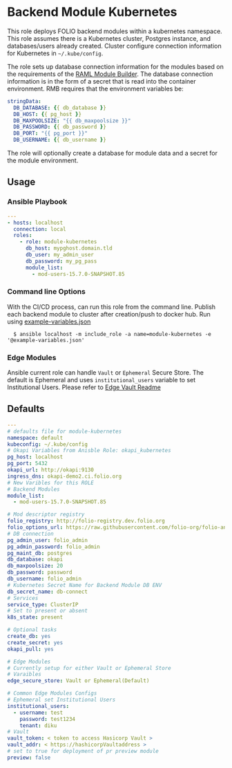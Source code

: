 # Backend Module Kubernetes
This role deploys FOLIO backend modules within a kubernetes namespace.    This role assumes there is a Kubernetes cluster, Postgres instance, and databases/users already created. Cluster configure connection information for Kubernetes in `~/.kube/config`.

The role sets up database connection information for the modules based on the requirements of the [RAML Module Builder](https://github.com/folio-org/raml-module-builder). The database connection information is in the form of a secret that is read into the container environment. RMB requires that the environment variables be:

```yaml
stringData:
  DB_DATABASE: {{ db_database }}
  DB_HOST: {{ pg_host }}
  DB_MAXPOOLSIZE: "{{ db_maxpoolsize }}"
  DB_PASSWORD: {{ db_password }}
  DB_PORT: "{{ pg_port }}"
  DB_USERNAME: {{ db_username }}
```

The role will optionally create a database for module data and a secret for the module environment.

## Usage

### Ansible Playbook

```yml
---
- hosts: localhost
  connection: local
  roles:
    - role: module-kubernetes
      db_host: mypghost.domain.tld
      db_user: my_admin_user
      db_password: my_pg_pass
      module_list:
        - mod-users-15.7.0-SNAPSHOT.85
```
### Command line Options
With the CI/CD process, can run this role from the command line. Publish each backend module to cluster after creation/push to docker hub. Run using [example-variables.json](./example-variables.json)

      $ ansible localhost -m include_role -a name=module-kubernetes -e '@example-variables.json'

### Edge Modules
Ansible current role can handle `Vault` or `Ephemeral` Secure Store. The default is Ephemeral and uses `institutional_users` variable to set Institutional Users. Please refer to [Edge Vault Readme](vault-readme.md)


## Defaults
```yml
---
# defaults file for module-kubernetes
namespace: default
kubeconfig: ~/.kube/config
# Okapi Variables from Anisble Role: okapi_kubernetes
pg_host: localhost
pg_port: 5432
okapi_url: http://okapi:9130
ingress_dns: okapi-demo2.ci.folio.org
# New Varibles for this ROLE
# Backend Modules
module_list:
  - mod-users-15.7.0-SNAPSHOT.85

# Mod descriptor registry
folio_registry: http://folio-registry.dev.folio.org
folio_options_url: https://raw.githubusercontent.com/folio-org/folio-ansible/master/group_vars/snapshot
# DB connection
pg_admin_user: folio_admin
pg_admin_password: folio_admin
pg_maint_db: postgres
db_database: okapi
db_maxpoolsize: 20
db_password: password
db_username: folio_admin
# Kubernetes Secret Name for Backend Module DB ENV
db_secret_name: db-connect
# Services
service_type: ClusterIP
# Set to present or absent
k8s_state: present

# Optional tasks
create_db: yes
create_secret: yes
okapi_pull: yes

# Edge Modules
# Currently setup for either Vault or Ephemeral Store
# Varaibles
edge_secure_store: Vault or Ephemeral(Default)

# Common Edge Modules Configs
# Ephemeral set Institutional Users
institutional_users:
  - username: test
    password: test1234
    tenant: diku
# Vault
vault_token: < token to access Hasicorp Vault >
vault_addr: < https://hashicorpVaultaddress >
# set to true for deployment of pr preview module
preview: false
```
